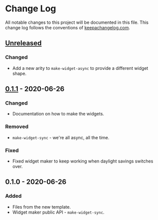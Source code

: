 # Change Log
All notable changes to this project will be documented in this file. This change log follows the conventions of [keepachangelog.com](http://keepachangelog.com/).

## [Unreleased]
### Changed
- Add a new arity to `make-widget-async` to provide a different widget shape.

## [0.1.1] - 2020-06-26
### Changed
- Documentation on how to make the widgets.

### Removed
- `make-widget-sync` - we're all async, all the time.

### Fixed
- Fixed widget maker to keep working when daylight savings switches over.

## 0.1.0 - 2020-06-26
### Added
- Files from the new template.
- Widget maker public API - `make-widget-sync`.

[Unreleased]: https://github.com/your-name/app-2/compare/0.1.1...HEAD
[0.1.1]: https://github.com/your-name/app-2/compare/0.1.0...0.1.1
